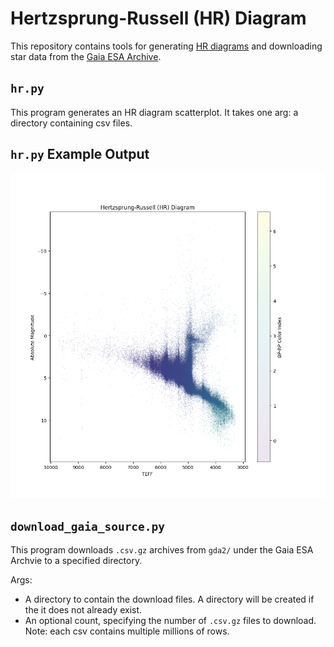 # Hertzsprung-Russell (HR) Diagram

This repository contains tools for generating [HR diagrams](https://en.wikipedia.org/wiki/Hertzsprung%E2%80%93Russell_diagram) and downloading star data from the [Gaia ESA Archive](https://gea.esac.esa.int/archive/).

## `hr.py`

This program generates an HR diagram scatterplot. It takes one arg: a directory containing csv files.

## `hr.py` Example Output

![An HR Diagram](./HR_diagram.png)

## `download_gaia_source.py`

This program downloads `.csv.gz` archives from `gda2/` under the Gaia ESA Archvie to a specified directory.

Args:

- A directory to contain the download files. A directory will be created if the it does not already exist.
- An optional count, specifying the number of `.csv.gz` files to download. Note: each csv contains multiple millions of rows.

